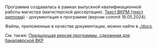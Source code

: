 Программа создавалась в рамках выпускной квалификационной работы магистра (магистерской диссертации). [Текст ВКРМ (текст диплома)](./docs/ВКРМ_Яманаева_8.pdf) - документация к программе (версии commit 18.05.2024).

Файлы, приложенные в качестве документации, можно найти в [./docs](./docs).

См. также: [Предыдущая версия программы, сделанная для бакалаврской ВКР](https://github.com/GrapevineSnail/GroupChoiseAlgorythms)
